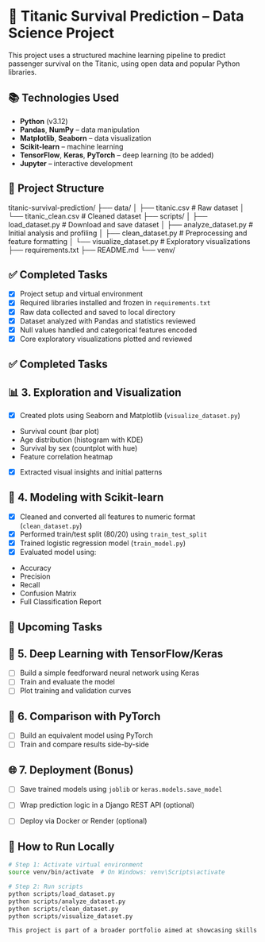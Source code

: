 # 🧠 Titanic Survival Prediction – Data Science Project

This project uses a structured machine learning pipeline to predict passenger survival on the Titanic, using open data and popular Python libraries.

## 📚 Technologies Used

- **Python** (v3.12)
- **Pandas**, **NumPy** – data manipulation
- **Matplotlib**, **Seaborn** – data visualization
- **Scikit-learn** – machine learning
- **TensorFlow**, **Keras**, **PyTorch** – deep learning (to be added)
- **Jupyter** – interactive development

## 📁 Project Structure

titanic-survival-prediction/
├── data/
│ ├── titanic.csv # Raw dataset
│ └── titanic_clean.csv # Cleaned dataset
├── scripts/
│ ├── load_dataset.py # Download and save dataset
│ ├── analyze_dataset.py # Initial analysis and profiling
│ ├── clean_dataset.py # Preprocessing and feature formatting
│ └── visualize_dataset.py # Exploratory visualizations
├── requirements.txt
├── README.md
└── venv/


## ✅ Completed Tasks

- [x] Project setup and virtual environment
- [x] Required libraries installed and frozen in `requirements.txt`
- [x] Raw data collected and saved to local directory
- [x] Dataset analyzed with Pandas and statistics reviewed
- [x] Null values handled and categorical features encoded
- [x] Core exploratory visualizations plotted and reviewed

## ✅ Completed Tasks

## 📊 3. Exploration and Visualization
- [x] Created plots using Seaborn and Matplotlib (`visualize_dataset.py`)
- Survival count (bar plot)
- Age distribution (histogram with KDE)
- Survival by sex (countplot with hue)
- Feature correlation heatmap
- [x] Extracted visual insights and initial patterns

## 🧠 4. Modeling with Scikit-learn
- [x] Cleaned and converted all features to numeric format (`clean_dataset.py`)
- [x] Performed train/test split (80/20) using `train_test_split`
- [x] Trained logistic regression model (`train_model.py`)
- [x] Evaluated model using:
- Accuracy
- Precision
- Recall
- Confusion Matrix
- Full Classification Report

## 🧪 Upcoming Tasks

## 🤖 5. Deep Learning with TensorFlow/Keras
- [ ] Build a simple feedforward neural network using Keras
- [ ] Train and evaluate the model
- [ ] Plot training and validation curves

## 🔁 6. Comparison with PyTorch
- [ ] Build an equivalent model using PyTorch
- [ ] Train and compare results side-by-side

## 🌐 7. Deployment (Bonus)
- [ ] Save trained models using `joblib` or `keras.models.save_model`
- [ ] Wrap prediction logic in a Django REST API (optional)
- [ ] Deploy via Docker or Render (optional)



## 🧬 How to Run Locally

```bash
# Step 1: Activate virtual environment
source venv/bin/activate  # On Windows: venv\Scripts\activate

# Step 2: Run scripts
python scripts/load_dataset.py
python scripts/analyze_dataset.py
python scripts/clean_dataset.py
python scripts/visualize_dataset.py

This project is part of a broader portfolio aimed at showcasing skills in data analysis, model development, and clean code practices for real-world machine learning scenarios.